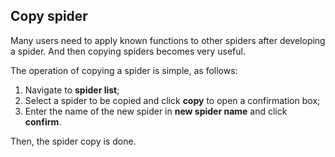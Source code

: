 ## Copy spider

Many users need to apply known functions to other spiders after developing a spider. And then copying spiders becomes very useful.

The operation of copying a spider is simple, as follows:

1. Navigate to **spider list**;
2. Select a spider to be copied and click **copy** to open a confirmation box;
3. Enter the name of the new spider in **new spider name** and click **confirm**.

Then, the spider copy is done.